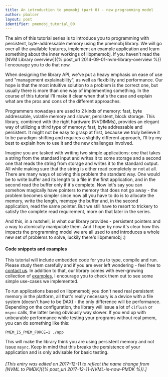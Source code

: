 ```yaml
---
title: An introduction to pmemobj (part 0) - new programming model
author: pbalcer
layout: post
identifier: pmemobj_tutorial_00
---
```


The aim of this tutorial series is to introduce you to programming with persistent, byte-addressable memory using the pmemobj library. We will go over all the available features, implement an example application and learn something about the inner workings of libpmemobj. If you haven't read the [NVM Library overview]({% post_url 2014-09-01-nvm-library-overview %}) I encourage you to do that now.

When designing the library API, we've put a heavy emphasis on ease of use and "management explainability", as well as flexibility and performance. Our hope is that the most intuitive solution to a problem is the correct one, but usually there is more than one way of implementing something. In the course of this tutorial I'll make it clear when that's the case and explain what are the pros and cons of the different approaches.

Programmers nowadays are used to 2 kinds of memory: fast, byte addressable, volatile memory and slower, persistent, block storage. This library, combined with the right hardware (NVDIMMs), provides an elegant way of utilizing a third type of memory: fast, byte addressable and persistent. It might not be easy to grasp at first, because we truly believe it to be paradigm-shifting and requires a slightly different approach, I'll try my best to explain how to use it and the new challenges involved.

Imagine you are tasked with writing two simple applications: one that takes a string from the standard input and writes it to some storage and a second one that reads the string from storage and writes it to the standard output. All while making sure that the string is either read completely or not at all. There are many ways of solving this problem the standard way. One would be to write buffer and its length to a file in the first application, and in the second read the buffer only if it's complete. Now let's say you can somehow magically have pointers to memory that does not go away - the problem becomes simpler since now all you have to do is to allocate the memory, write the length, memcpy the buffer and, in the second application, read the same pointer. But we still have to resort to trickery to satisfy the complete read requirement, more on that later in the series.

And this, in a nutshell, is what our library provides - persistent pointers and a way to atomically manipulate them. And I hope by now it's clear how this impacts the programming model we are all used to and introduces a whole new set of problems to solve, luckily there's libpmemobj :)


#### Code snippets and examples

This tutorial will include embedded code for you to type, compile and run. Please study them carefully and if you are ever left wondering - feel free to [contact us](https://pmem.io/about/). In addition to that, our library comes with ever-growing collection of [examples](https://github.com/pmem/pmdk/tree/master/src/examples), I encourage you to check them out to see some simple use-cases we implemented.

To run applications based on libpmemobj you don't need real persistent memory in the platform, all that's really necessary is a device with a file system (doesn't have to be DAX) - the only difference will be performance. Depending on the configuration, the library will issue a lot of `clflush` or `msync` calls, the latter being obviously way slower. If you end up with unbearable performance while testing your programs without real pmem, you can do something like this:

	PMEM_IS_PMEM_FORCE=1 ./app

This will make the library think you are using persistent memory and not issue `msync`. Keep in mind that this breaks the persistence of your application and is only advisable for basic testing.

###### [This entry was edited on 2017-12-11 to reflect the name change from [NVML to PMDK]({% post_url 2017-12-11-NVML-is-now-PMDK %}).]
